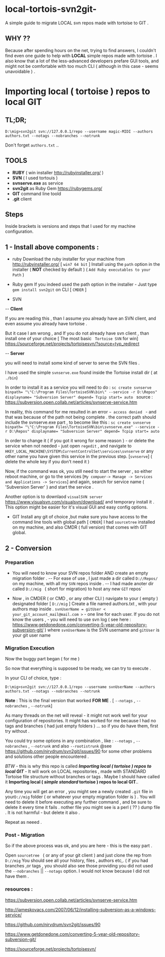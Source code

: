 # local-tortois-svn2git-
A simple guide to migrate LOCAL svn repos made with tortoise to GIT .

## WHY ?? 

Because after spending hours on the net, trying to find answers, I couldn't find even one guide to help with **LOCAL** simple repos made with tortoise .
I also know that a lot of the less-advanced developers prefare GUI tools, and might not be comfortable with too much CLI ( although in this case - seems unavoidable ) . 


# Importing local ( tortoise ) repos to local GIT 
## TL;DR; ##
`D:\mig>svn2git svn://127.0.0.1/repo --username magic-MIDI --authors authors.txt
--notags --nobranches --notrunk`

Don't forget `authors.txt` ..
## TOOLS 
- **RUBY** ( win installer http://rubyinstaller.org/ ) 
- **SVN** ( I used tortouis )
- **svnserve.exe** as service
- **svn2git** as Ruby Gem https://rubygems.org/
- **GIT** command line toold 
- **.git** client

## Steps 

Inside brackets is versions and steps that I used for my machine configuration.

## 1 - Install above components :
 - ruby
Download the ruby installer for your machine from  http://rubyinstaller.org/ [  `win7 64 bit` ] 
Install using the `path` option in the installer ( **NOT** checked by default )
( `Add Ruby executables to your Path` )

- Ruby gem 
If you indeed used the path option in the installer - Just type `gem install svn2git` on CLI [ `CMDER` ]

- SVN 

-- **Client**

If you are reading this , than I assume you already have an SVN client, and even assume you already have tortoise . 

But it case I am wrong , and If you do not already have svn client , than install one of your choice [  The most basic ` Tortoise SVN` for win] https://sourceforge.net/projects/tortoisesvn/?source=typ_redirect

-- **Server**

you will need to install some kind of server to serve the SVN files .

I have used the simple `svnserve.exe` found inside the Tortoise install dir ( at `./bin`)

In order to install it as a service you will need to do :
`sc create svnserve binpath= "\"C:\Program Files\TortoiseSVN\bin\" --service -r D:\Repos" displayname= "Subversion Server" depend= Tcpip start= auto `
source : https://subversion.open.collab.net/articles/svnserve-service.htm

In reality, this command for me resulted in an error `~ access denied ` - and that was because of the path not being complete . the correct path should include the svnserve.exe part , to become like this :
`sc create svnserve binpath= "\"C:\Program Files\TortoiseSVN\bin\svnserve.exe" --service -r D:\Repos" displayname= "Subversion Server" depend= Tcpip start= auto `

In order to change it ( if you got it wrong for some reason ) - or delete the service when not needed -  just open `regedit` , and navigate to `HKEY_LOCAL_MACHINE\SYSTEM\CurrentControlSet\services\svnserve` or any other name you have given this service in the previous step. [`svnserve`] ( delete the whole key if you don't need it )

Now, if the command was ok, you still need to start the server , so either reboot machine, or go to the services [`My compuer-> Manage -> Services and Applications -> Services`] and again, search for service name ( 'Subversion Server' ) and start the service .

Another option is to downlaod `visualSVN server ` https://www.visualsvn.com/visualsvn/download/ and temporary install it . This option might be easier for it's visual GUI and easy config options.
- GIT 
Install any git of choice ,but make sure you have access to the command line tools with global path [ `CMDER`]
I had `sourcetree` installed on my machine, and also CMDR ( full version) that comes with GIT global.

## 2 - Conversion
### Preparation 

- You will need to know your SVN repos folder AND create an empty migration folder .
-- For ease of use , I just made a dir called `D://Repos/` on my machine, with all my `SVN` repos inside .
-- I had made anoter dir called `D://mig ` ( short for migration) to host any new `GIT` repos`

- Now , in CMDER ( or CMD , or any other CLI ) navigate to your ( empty ) designated folder [ `D://mig` ]
Create a file named authors.txt , with your authors map inside .
`svnUserName = gitUser < your_git_account_mail@mail.com >`  - one line for each user.
If you do not know the users , - you will need to use svn log ( see here : https://www.getdonedone.com/converting-5-year-old-repository-subversion-git/ ) 
where `svnUserName` is the SVN username and `gitUser` is your git user name

### Migration Execution
Now the buggy part began ( for me )

So now that everything is supposed to be ready, we can try to execute .

In your CLI of choice, type : 

`D:\mig>svn2git svn://127.0.0.1/repo --username svnUserName --authors authors.txt
--notags --nobranches --notrunk`

**Note**  : This is the final version that worked **FOR ME** . [  `--notags` , `--nobranches` ,  `--notrunk`]

As many threads on the net will reveal - it might not work well for your configuration of repositories.
It might has worked for me because I had no tags and branches ( had just empty folders ) ... so if you do have them, first try without  .

You could try some options in any combination , like : `--notags` , `--nobranches` ,  `--notrunk` and also `--rootistrunk`
@see https://github.com/nirvdrum/svn2git/issues/90 for some other problems and solutions other people encountered . 

*BTW* - this is why this repo is called ***Importing local ( tortoise ) repos to local GIT*** - It will work on LOCAL repositories , made with STANDARD Tortoise file structure without branches or tags . Maybe I should have called it  **Importing local ( *simple standard* tortoise ) repos to local GIT**..


Any time you will get an error , you might see a newly created `.git` file in your`D://mig` folder ( or whatever your empty migration folder is ) .
You will need to delete it before executing any further command , and be sure to delete it every time it fails . 
nother file you might see is a perl ( ?? ) dump file . It is not harmful - but delete it also .

Repeat as neeed .
### Post - Migration

So if the above process was ok, and you are here - this is the easy part .

Open `sourcetree ` ( or any of your git client ) and just clone the rep from `D://mig`
You should see all your history, files , authors etc,. 
( if you had branches ,or tags , you should also see those providing you did not used the `--nobranches` || `--notags` option. I would not know because I did not have them .

### resources :
https://subversion.open.collab.net/articles/svnserve-service.htm

http://jameskovacs.com/2007/06/12/installing-subversion-as-a-windows-service/

https://github.com/nirvdrum/svn2git/issues/90

https://www.getdonedone.com/converting-5-year-old-repository-subversion-git/

https://sourceforge.net/projects/tortoisesvn/
